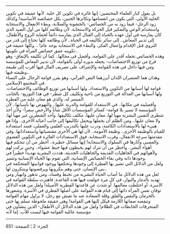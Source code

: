------------------------------------------------------------------------

بل يقول كبار العلماء المختصين: إنها غائرة في تكوين كل خلية. لأنها عميقة
في تكوين الخلية الأولى، التي يكون من انقسامها وتكاثرها الجنين، بكل
خصائصه الأساسية! وكذلك زود الرجل- فيما زود به من الخصائص- بالخشونة
والصلابة، وبطء الانفعال والاستجابة واستخدام الوعي والتفكير قبل الحركة
والاستجابة. لأن وظائفه كلها من أول الصيد الذي كان يمارسه في أول عهده
بالحياة إلى القتال الذي يمارسه دائماً لحماية الزوج والأطفال. إلى تدبير
المعاش.. إلى سائر تكاليفه في الحياة.. لأن وظائفه كلها تحتاج إلى قدر من
التروي قبل الإقدام وإعمال الفكر، والبطء في الاستجابة بوجه عام! .. وكلها
عميقة في تكوينه عمق خصائص المرأة في تكوينها..  
وهذه الخصائص تجعله أقدر على القوامة، وأفضل في مجالها.. كما أن تكليفه
بالإنفاق- وهو فرع من توزيع الاختصاصات- يجعله بدوره أولى بالقوامة، لأن
تدبير المعاش للمؤسسة ومن فيها داخل في هذه القوامة والإشراف على تصريف
المال فيها أقرب إلى طبيعة وظيفته فيها..  
وهذان هما العنصران اللذان أبرزهما النص القرآني، وهو يقرر قوامة الرجال
على النساء في المجتمع الإسلامي.  
قوامة لها أسبابها من التكوين والاستعداد. ولها أسبابها من توزيع الوظائف
والاختصاصات. ولها أسبابها من العدالة في التوزيع من ناحية وتكليف كل شطر-
في هذا التوزيع- بالجانب الميسر له، والذي هو معان عليه من الفطرة.  
وأفضليته في مكانها.. في الاستعداد للقوامة والدربة عليها.. والنهوض بها
بأسبابها.. لأن المؤسسة لا تسير بلا قوامة- كسائر المؤسسات الأقل شأناً
والأرخص سعراً- ولأن أحد شطري النفس البشرية مهيأ لها، معان عليها، مكلف
تكاليفها. وأحد الشطرين غير مهيأ لها، ولا معان عليها.. ومن الظلم أن
يحملها ويحمل تكاليفها إلى جانب أعبائه الأخرى.. وإذا هو هيىء لها
بالاستعدادات الكامنة، ودرب عليها بالتدريب العلمي والعملي، فسد استعداده
للقيام بالوظيفة الأخرى.. وظيفة الأمومة.. لأن لها هي الأخرى مقتضياتها
واستعداداتها. وفي مقدمتها سرعة الانفعال، وقرب الاستجابة. فوق الاستعدادات
الغائرة في التكوين العضوي والعصبي وآثارها في السلوك والاستجابة! إنها
مسائل خطيرة.. أخطر من أن تتحكم فيها أهواء البشر.. وأخطر من أن تترك لهم
يخبطون فيها خبط عشواء.. وحين تركت لهم ولأهوائهم في الجاهليات القديمة
والجاهليات الحديثة، هددت البشرية تهديداً خطيراً في وجودها ذاته وفي بقاء
الخصائص الإنسانية، التي تقوم بها الحياة الإنسانية وتتميز.  
ولعل من الدلائل التي تشير بها الفطرة إلى وجودها وتحكمها ووجود قوانينها
المتحكمة في بني الإنسان، حتى وهم ينكرونها ويرفضونها ويتنكرون لها..  
لعل من هذه الدلائل ما أصاب الحياة البشرية من تخبط وفساد، ومن تدهور
وانهيار ومن تهديد بالدمار والبوار، في كل مرة خولفت فيها هذه القاعدة.
فاهتزت سلطة القوامة في الأسرة. أو اختلطت معالمها. أو شذت عن قاعدتها
الفطرية الأصيلة! ولعل من هذه الدلائل توقان نفس المرأة ذاتها إلى قيام هذه
القوامة على أصلها الفطري في الأسرة. وشعورها بالحرمان والنقص والقلق وقلة
السعادة عند ما تعيش مع رجل، لا يزاول مهام القوامة وتنقصه صفاتها اللازمة
فيكل إليها هي القوامة! وهي حقيقة ملحوظة تسلم بها حتى المنحرفات الخابطات
في الظلام! ولعل من هذه الدلائل أن الأطفال- الذين ينشأون في مؤسسة عائلية
القوامة فيها ليست للأب. إما لأنه

------------------------------------------------------------------------

الجزء: 2 ¦ الصفحة: 651
